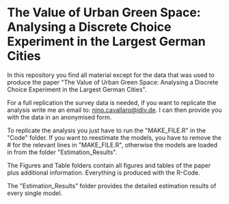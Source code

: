 # The Value of Urban Green Space: Analysing a Discrete Choice Experiment in the Largest German Cities

In this repository you find all material except for the data that was used to produce the paper "The Value of Urban Green Space: Analysing a Discrete Choice Experiment in the Largest German Cities".

For a full replication the survey data is needed, if you want to replicate the analysis write me an email to: nino.cavallaro@idiv.de. 
I can then provide you with the data in an anonymised form. 

To replicate the analysis you just have to run the "MAKE_FILE.R" in the "Code" folder. If you want to reestimate the models, you have to remove the # for the relevant lines in "MAKE_FILE.R",
otherwise the models are loaded in from the folder "Estimation_Results".

The Figures and Table folders contain all figures and tables of the paper plus additional information. Everything is produced with the R-Code.

The "Estimation_Results" folder provides the detailed estimation results of every single model.
